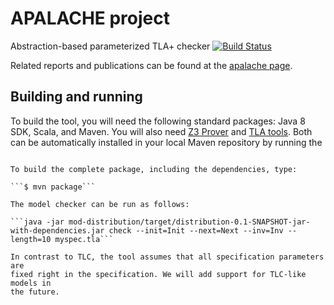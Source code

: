 # APALACHE project

Abstraction-based parameterized TLA+ checker [![Build Status](https://travis-ci.org/konnov/apalache.svg?branch=master)](https://travis-ci.org/konnov/apalache)

Related reports and publications can be found at the
[apalache page](http://forsyte.at/research/apalache/).

## Building and running

To build the tool, you will need the following standard packages: Java 8 SDK,
Scala, and Maven.  You will also need [Z3 Prover](https://github.com/Z3Prover/z3)
and [TLA tools](http://lamport.azurewebsites.net/tla/tools.html).
Both can be automatically installed in your local Maven repository by running the
```script 3rdparty/install-local.sh'''.

To build the complete package, including the dependencies, type:

```$ mvn package```

The model checker can be run as follows:

```java -jar mod-distribution/target/distribution-0.1-SNAPSHOT-jar-with-dependencies.jar check --init=Init --next=Next --inv=Inv --length=10 myspec.tla```

In contrast to TLC, the tool assumes that all specification parameters are
fixed right in the specification. We will add support for TLC-like models in
the future.
